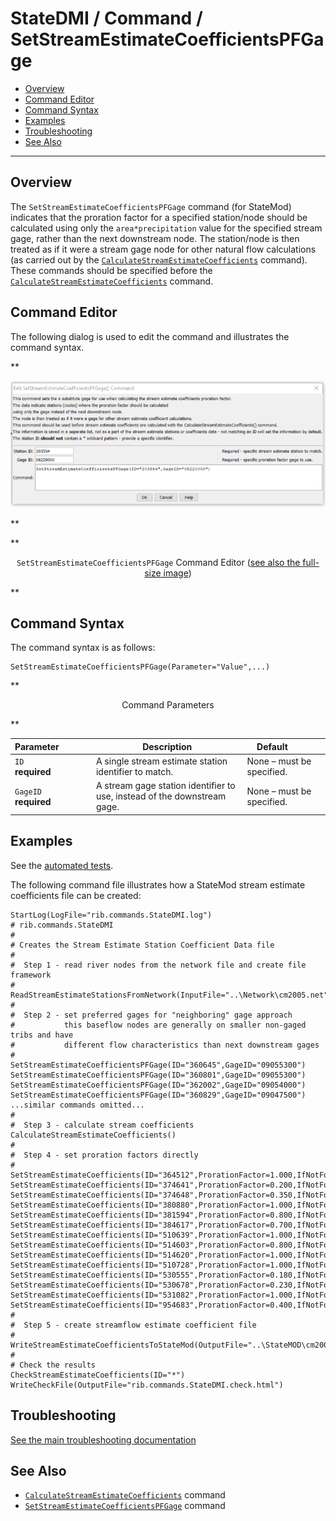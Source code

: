 # StateDMI / Command / SetStreamEstimateCoefficientsPFGage #

* [Overview](#overview)
* [Command Editor](#command-editor)
* [Command Syntax](#command-syntax)
* [Examples](#examples)
* [Troubleshooting](#troubleshooting)
* [See Also](#see-also)

-------------------------

## Overview ##

The `SetStreamEstimateCoefficientsPFGage` command (for StateMod)
indicates that the proration factor for a specified station/node should be calculated using only the `area*precipitation`
value for the specified stream gage, rather than the next downstream node.
The station/node is then treated as if it were a stream gage node for other natural flow calculations (as carried out by the
[`CalculateStreamEstimateCoefficients`](../CalculateStreamEstimateCoefficients/CalculateStreamEstimateCoefficients.md) command).
These commands should be specified before the
[`CalculateStreamEstimateCoefficients`](../CalculateStreamEstimateCoefficients/CalculateStreamEstimateCoefficients.md) command.

## Command Editor ##

The following dialog is used to edit the command and illustrates the command syntax.

**<p style="text-align: center;">
![SetStreamEstimateCoefficientsPFGage command editor](SetStreamEstimateCoefficientsPFGage.png)
</p>**

**<p style="text-align: center;">
`SetStreamEstimateCoefficientsPFGage` Command Editor (<a href="../SetStreamEstimateCoefficientsPFGage.png">see also the full-size image</a>)
</p>**

## Command Syntax ##

The command syntax is as follows:

```text
SetStreamEstimateCoefficientsPFGage(Parameter="Value",...)
```
**<p style="text-align: center;">
Command Parameters
</p>**

| **Parameter**&nbsp;&nbsp;&nbsp;&nbsp;&nbsp;&nbsp;&nbsp;&nbsp;&nbsp;&nbsp;&nbsp;&nbsp; | **Description** | **Default**&nbsp;&nbsp;&nbsp;&nbsp;&nbsp;&nbsp;&nbsp;&nbsp;&nbsp;&nbsp; |
| --------------|-----------------|----------------- |
| `ID`<br>**required** | A single stream estimate station identifier to match. | None – must be specified. |
| `GageID`<br>**required** | A stream gage station identifier to use, instead of the downstream gage. | None – must be specified. |

## Examples ##

See the [automated tests](https://github.com/OpenCDSS/cdss-app-statedmi-test/tree/master/test/regression/commands/SetStreamEstimateCoefficientsPFGage).

The following command file illustrates how a StateMod stream estimate coefficients file can be created:

```
StartLog(LogFile="rib.commands.StateDMI.log")
# rib.commands.StateDMI
#
# Creates the Stream Estimate Station Coefficient Data file
#
#  Step 1 - read river nodes from the network file and create file framework
#
ReadStreamEstimateStationsFromNetwork(InputFile="..\Network\cm2005.net")
#
#  Step 2 - set preferred gages for "neighboring" gage approach
#           this baseflow nodes are generally on smaller non-gaged tribs and have
#           different flow characteristics than next downstream gages
#
SetStreamEstimateCoefficientsPFGage(ID="360645",GageID="09055300")
SetStreamEstimateCoefficientsPFGage(ID="360801",GageID="09055300")
SetStreamEstimateCoefficientsPFGage(ID="362002",GageID="09054000")
SetStreamEstimateCoefficientsPFGage(ID="360829",GageID="09047500")
...similar commands omitted...
#
#  Step 3 - calculate stream coefficients
CalculateStreamEstimateCoefficients()
#
#  Step 4 - set proration factors directly
#
SetStreamEstimateCoefficients(ID="364512",ProrationFactor=1.000,IfNotFound=Warn)
SetStreamEstimateCoefficients(ID="374641",ProrationFactor=0.200,IfNotFound=Warn)
SetStreamEstimateCoefficients(ID="374648",ProrationFactor=0.350,IfNotFound=Warn)
SetStreamEstimateCoefficients(ID="380880",ProrationFactor=1.000,IfNotFound=Warn)
SetStreamEstimateCoefficients(ID="381594",ProrationFactor=0.800,IfNotFound=Warn)
SetStreamEstimateCoefficients(ID="384617",ProrationFactor=0.700,IfNotFound=Warn)
SetStreamEstimateCoefficients(ID="510639",ProrationFactor=1.000,IfNotFound=Warn)
SetStreamEstimateCoefficients(ID="514603",ProrationFactor=0.800,IfNotFound=Warn)
SetStreamEstimateCoefficients(ID="514620",ProrationFactor=1.000,IfNotFound=Warn)
SetStreamEstimateCoefficients(ID="510728",ProrationFactor=1.000,IfNotFound=Warn)
SetStreamEstimateCoefficients(ID="530555",ProrationFactor=0.180,IfNotFound=Warn)
SetStreamEstimateCoefficients(ID="530678",ProrationFactor=0.230,IfNotFound=Warn)
SetStreamEstimateCoefficients(ID="531082",ProrationFactor=1.000,IfNotFound=Warn)
SetStreamEstimateCoefficients(ID="954683",ProrationFactor=0.400,IfNotFound=Warn)
#
#  Step 5 - create streamflow estimate coefficient file
#
WriteStreamEstimateCoefficientsToStateMod(OutputFile="..\StateMOD\cm2005.rib")
#
# Check the results
CheckStreamEstimateCoefficients(ID="*")
WriteCheckFile(OutputFile="rib.commands.StateDMI.check.html")
```

## Troubleshooting ##

[See the main troubleshooting documentation](../../troubleshooting/troubleshooting.md)

## See Also ##

* [`CalculateStreamEstimateCoefficients`](../CalculateStreamEstimateCoefficients/CalculateStreamEstimateCoefficients.md) command
* [`SetStreamEstimateCoefficientsPFGage`](../SetStreamEstimateCoefficientsPFGage/SetStreamEstimateCoefficientsPFGage.md) command
